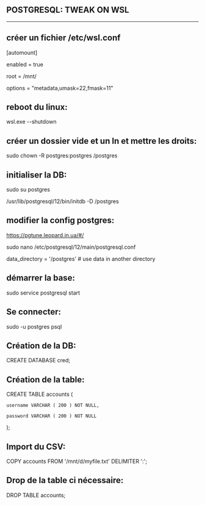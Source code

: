 POSTGRESQL: TWEAK ON WSL
-------------------------------------------
-------------------------------------------

créer un fichier /etc/wsl.conf
-------------------------------------------
[automount]

enabled = true

root = /mnt/

options = "metadata,umask=22,fmask=11"

reboot du linux:
-------------------------------------------
wsl.exe --shutdown

créer un dossier vide et un ln et mettre les droits:
-------------------------------------------
sudo chown -R postgres:postgres /postgres

initialiser la DB:
-------------------------------------------
sudo su postgres

/usr/lib/postgresql/12/bin/initdb -D /postgres

modifier la config postgres:
-------------------------------------------
https://pgtune.leopard.in.ua/#/

sudo nano /etc/postgresql/12/main/postgresql.conf

data_directory = '/postgres'            # use data in another directory

démarrer la base:
-------------------------------------------
sudo service postgresql start

Se connecter:
-------------------------------------------
sudo -u postgres psql

Création de la DB:
-------------------------------------------
CREATE DATABASE cred;

Création de la table:
-------------------------------------------
CREATE TABLE accounts (

	username VARCHAR ( 200 ) NOT NULL,
	
	password VARCHAR ( 200 ) NOT NULL
	
);

Import du CSV:
-------------------------------------------
COPY accounts FROM '/mnt/d/myfile.txt' DELIMITER ':';

Drop de la table ci nécessaire:
-------------------------------------------
DROP TABLE accounts;
